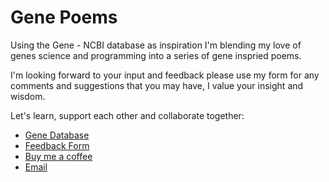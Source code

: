 # Gene Poems

Using the Gene - NCBI database as inspiration I'm blending my love of genes science and programming into a series of gene inspried poems.

I'm looking forward to your input and feedback please use my form for any comments and suggestions that you may have, I value your insight and wisdom.

Let's learn, support each other and collaborate together:
- [Gene Database](https://www.ncbi.nlm.nih.gov/gene/)
- [Feedback Form](https://forms.gle/WKDELAzfCAzjJ5xe8)
- [Buy me a coffee](https://buymeacoffee.com/adammathewv)
- [Email](adam.mathew.duke@gmail.com)
